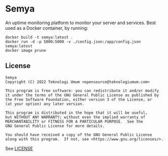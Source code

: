 # Semya

An uptime monitoring platform to monitor your server and services. Best used as a Docker
container, by running:

```
docker build -t semya:latest .
docker run -d -p 5000:5000 -v ./config.json:/app/config.json semya:latest
docker image prune
```

## License

```
Semya
Copyright (C) 2022 Teknologi Umum <opensource@teknologiumum.com>

This program is free software: you can redistribute it and/or modify
it under the terms of the GNU General Public License as published by
the Free Software Foundation, either version 3 of the License, or
(at your option) any later version.

This program is distributed in the hope that it will be useful,
but WITHOUT ANY WARRANTY; without even the implied warranty of
MERCHANTABILITY or FITNESS FOR A PARTICULAR PURPOSE.  See the
GNU General Public License for more details.

You should have received a copy of the GNU General Public License
along with this program.  If not, see <https://www.gnu.org/licenses/>.
```

See [LICENSE](./LICENSE)